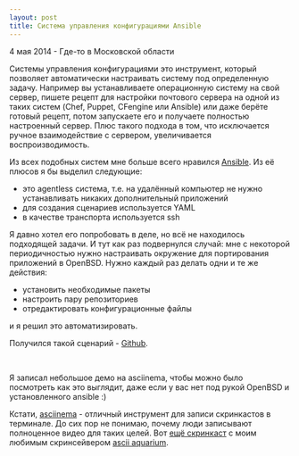 ```yaml
---
layout: post
title: Система управления конфигурациями Ansible
---
```


<p class="meta">4 мая 2014 - Где-то в Московской области</p>

Системы управления конфигурациями это инструмент, который позволяет автоматически настраивать
систему под определенную задачу. Например вы устанавливаете операционную систему
на свой сервер, пишете рецепт для настройки почтового сервера на одной из таких систем
(Chef, Puppet, CFengine или Ansible) или даже берёте готовый рецепт, потом запускаете его
и получаете полностью настроенный сервер. Плюс такого подхода в том, что исключается
ручное взаимодействие с сервером, увеличивается воспроизводимость.

Из всех подобных систем мне больше всего нравился [Ansible](http://www.ansible.com/home). Из её плюсов я бы выделил следующие:

* это agentless система, т.е. на удалённый компьютер не нужно устанавливать никаких дополнительный приложений
* для создания сценариев используется YAML
* в качестве транспорта используется ssh

Я давно хотел его попробовать в деле, но всё не находилось подходящей задачи.
И тут как раз подвернулся случай: мне с некоторой периодичностью
нужно настраивать окружение для портирования приложений в OpenBSD.
Нужно каждый раз делать одни и те же действия:

* установить необходимые пакеты
* настроить пару репозиториев
* отредактировать конфигурационные файлы

и я решил это автоматизировать.

Получился такой сценарий - [Github](https://github.com/ligurio/ansible-playbook-openbsd).

<br>

Я записал небольшое демо на asciinema, чтобы можно было посмотреть как это выглядит,
даже если у вас нет под рукой OpenBSD и установленного ansible :)

<script type="text/javascript" src="https://asciinema.org/a/9221.js" id="asciicast-9221" async></script>

Кстати, [asciinema](https://asciinema.org/) - отличный инструмент для записи скринкастов в терминале.
До сих пор не понимаю, почему люди записывают полноценное видео для таких целей.
Вот [ещё скринкаст](https://asciinema.org/a/9296) с моим любимым скринсейвером
[ascii aquarium](http://www.robobunny.com/projects/asciiquarium/html/).
